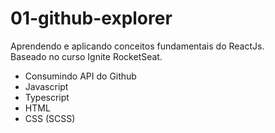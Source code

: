 # 01-github-explorer

Aprendendo e aplicando conceitos fundamentais do ReactJs.
<br>
Baseado no curso Ignite RocketSeat.
<br>
* Consumindo API do Github
* Javascript
* Typescript
* HTML
* CSS (SCSS)
